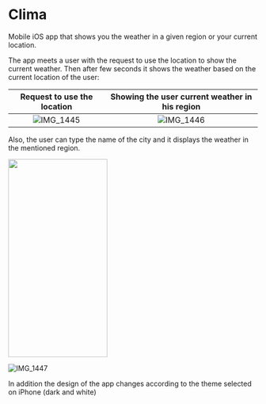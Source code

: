 # Clima
Mobile iOS app that shows you the weather in a given region or your current location.

The app meets a user with the request to use the location to show the current weather.
Then after few seconds it shows the weather based on the current location of the user:

Request to use the location       |   Showing the user current weather in his region
:--------------------------------:|:------------------------------------------------:
![IMG_1445](https://user-images.githubusercontent.com/121186235/236451904-0f7d0727-6565-4040-8c8e-9290f01d2383.PNG)   |   ![IMG_1446](https://user-images.githubusercontent.com/121186235/236452074-948ce67f-d3fd-4cb5-90ae-68a076f03302.PNG)

Also, the user can type the name of the city and it displays the weather in the mentioned region.

<img src="https://user-images.githubusercontent.com/121186235/236452214-7dd507b3-0a41-42c3-9c3c-351e76a99f6d.PNG" data-canonical-src="https://user-images.githubusercontent.com/121186235/236452214-7dd507b3-0a41-42c3-9c3c-351e76a99f6d.PNG" width="200" height="400" />

![IMG_1447](https://user-images.githubusercontent.com/121186235/236452214-7dd507b3-0a41-42c3-9c3c-351e76a99f6d.PNG)

In addition the design of the app changes according to the theme selected on iPhone (dark and white)

